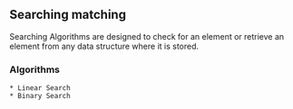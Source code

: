 ## Searching matching

Searching Algorithms are designed to check for an element or retrieve an element from any data structure where it is stored.

### Algorithms

    * Linear Search
    * Binary Search

